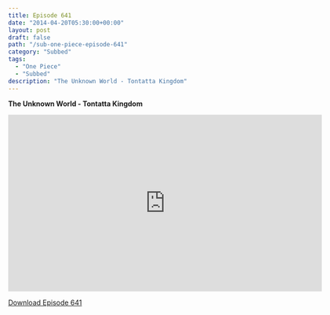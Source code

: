 ```yaml
---
title: Episode 641
date: "2014-04-20T05:30:00+00:00"
layout: post
draft: false
path: "/sub-one-piece-episode-641"
category: "Subbed"
tags:
  - "One Piece"
  - "Subbed"
description: "The Unknown World - Tontatta Kingdom"
---
```


**The Unknown World - Tontatta Kingdom**

<iframe width="640" height="360" src="https://www.rapidvideo.com/e/G6FRPG2XG1" frameborder="0" marginwidth=0 marginheight=0 scrolling=no allowfullscreen></iframe>

<a href="http://ouo.io/qs/eCodkFEQ?s=https://rapidvid.to/d/https://www.rapidvideo.com/e/G6FRPG2XG1">Download Episode 641</a>
